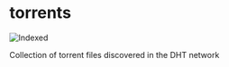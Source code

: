 torrents 
========
![Indexed](https://img.shields.io/badge/indexed-251387-blue)

Collection of torrent files discovered in the DHT network
